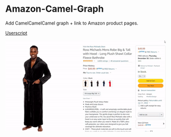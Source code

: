 # Amazon-Camel-Graph

Add CamelCamelCamel graph + link to Amazon product pages.

[Userscript](https://raw.githubusercontent.com/cdmichaelb/Amazon-Camel-Graph/main/camel3amazon.user.js)

![Preview](/images/demo.gif)
